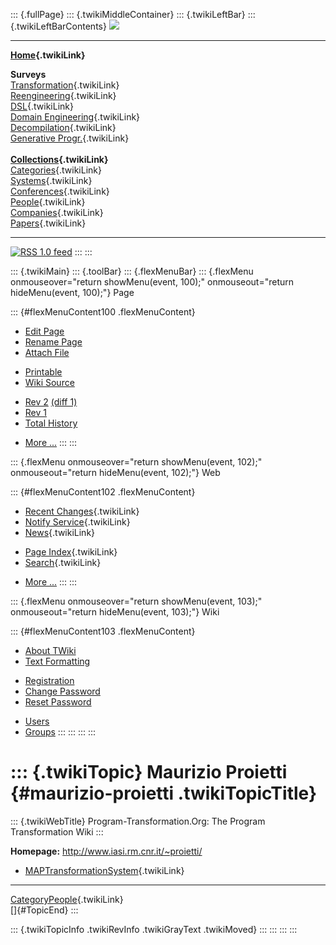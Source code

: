 ::: {.fullPage}
::: {.twikiMiddleContainer}
::: {.twikiLeftBar}
::: {.twikiLeftBarContents}
![](../pub/transformation.gif)

------------------------------------------------------------------------

**[Home](WebHome){.twikiLink}**

**Surveys**\
[Transformation](ProgramTransformation){.twikiLink}\
[Reengineering](ReengineeringWiki){.twikiLink}\
[DSL](DomainSpecificLanguages){.twikiLink}\
[Domain Engineering](DomainEngineering){.twikiLink}\
[Decompilation](DeCompilation){.twikiLink}\
[Generative Progr.](GenerativeProgrammingWiki){.twikiLink}\
\
**[Collections](CategoryCollection){.twikiLink}**\
[Categories](CategoryCategory){.twikiLink}\
[Systems](TransformationSystems){.twikiLink}\
[Conferences](TransformationConferences){.twikiLink}\
[People](TransformationPeople){.twikiLink}\
[Companies](TransformationCompanies){.twikiLink}\
[Papers](CategoryPaper){.twikiLink}

------------------------------------------------------------------------

[![](../pub/rss.gif "RSS 1.0 feed")](WebRss@skin=rss)
:::
:::

::: {.twikiMain}
::: {.toolBar}
::: {.flexMenuBar}
::: {.flexMenu onmouseover="return showMenu(event, 100);" onmouseout="return hideMenu(event, 100);"}
Page

::: {#flexMenuContent100 .flexMenuContent}
-   [Edit
    Page](http://www.program-transformation.org/edit/Transform/MaurizioProietti?t=1536826381)
-   [Rename
    Page](http://www.program-transformation.org/rename/Transform/MaurizioProietti)
-   [Attach
    File](http://www.program-transformation.org/attach/Transform/MaurizioProietti)

<!-- -->

-   [Printable](http://www.program-transformation.org/view/Transform/MaurizioProietti?skin=print.pattern)
-   [Wiki
    Source](http://www.program-transformation.org/view/Transform/MaurizioProietti?skin=text&raw=on&contenttype=text/plain)

<!-- -->

-   [Rev
    2](http://www.program-transformation.org/view/Transform/MaurizioProietti?rev=1.2)
    [(diff 1)](http://www.program-transformation.org/rdiff/Transform/MaurizioProietti?rev1=1.2&rev2=1.1)
-   [Rev
    1](http://www.program-transformation.org/view/Transform/MaurizioProietti?rev=1.1)
-   [Total
    History](http://www.program-transformation.org/rdiff/Transform/MaurizioProietti)

<!-- -->

-   [More
    \...](http://www.program-transformation.org/oops/Transform/MaurizioProietti?template=oopsmore&param1=1.2&param2=1.2)
:::
:::

::: {.flexMenu onmouseover="return showMenu(event, 102);" onmouseout="return hideMenu(event, 102);"}
Web

::: {#flexMenuContent102 .flexMenuContent}
-   [Recent Changes](WebChanges){.twikiLink}
-   [Notify Service](WebNotify){.twikiLink}
-   [News](WebNews){.twikiLink}

<!-- -->

-   [Page Index](WebIndex){.twikiLink}
-   [Search](WebSearch){.twikiLink}

<!-- -->

-   [More
    \...](http://www.program-transformation.org/oops/Transform/MaurizioProietti?template=oopsmore&param1=1.2&param2=1.2)
:::
:::

::: {.flexMenu onmouseover="return showMenu(event, 103);" onmouseout="return hideMenu(event, 103);"}
Wiki

::: {#flexMenuContent103 .flexMenuContent}
-   [About
    TWiki](http://www.program-transformation.org/view/TWiki/WebHome)
-   [Text
    Formatting](http://www.program-transformation.org/view/TWiki/TextFormattingRules)

<!-- -->

-   [Registration](http://www.program-transformation.org/view/TWiki/TWikiRegistration)
-   [Change
    Password](http://www.program-transformation.org/view/TWiki/ChangePassword)
-   [Reset
    Password](http://www.program-transformation.org/view/TWiki/ResetPassword)

<!-- -->

-   [Users](http://www.program-transformation.org/view/Main/TWikiUsers)
-   [Groups](http://www.program-transformation.org/view/Main/TWikiGroups)
:::
:::
:::
:::

::: {.twikiTopic}
Maurizio Proietti {#maurizio-proietti .twikiTopicTitle}
=================

::: {.twikiWebTitle}
Program-Transformation.Org: The Program Transformation Wiki
:::

**Homepage:** <http://www.iasi.rm.cnr.it/~proietti/>

-   [MAPTransformationSystem](MAPTransformationSystem){.twikiLink}

------------------------------------------------------------------------

[CategoryPeople](CategoryPeople){.twikiLink}\
[]{#TopicEnd}
:::

::: {.twikiTopicInfo .twikiRevInfo .twikiGrayText .twikiMoved}
:::
:::
:::
:::
